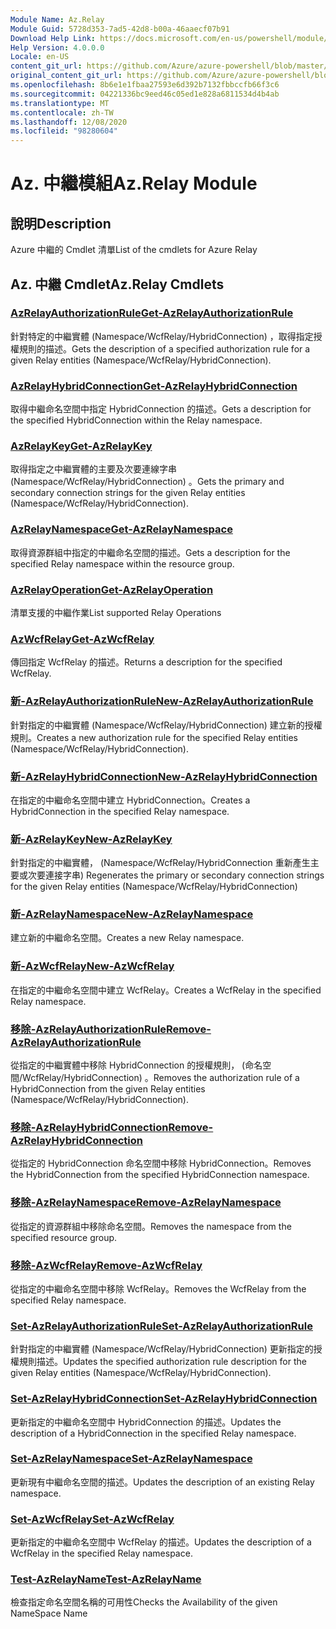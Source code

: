 ```yaml
---
Module Name: Az.Relay
Module Guid: 5728d353-7ad5-42d8-b00a-46aaecf07b91
Download Help Link: https://docs.microsoft.com/en-us/powershell/module/az.relay
Help Version: 4.0.0.0
Locale: en-US
content_git_url: https://github.com/Azure/azure-powershell/blob/master/src/Relay/Relay/help/Az.Relay.md
original_content_git_url: https://github.com/Azure/azure-powershell/blob/master/src/Relay/Relay/help/Az.Relay.md
ms.openlocfilehash: 8b6e1e1fbaa27593e6d392b7132fbbccfb66f3c6
ms.sourcegitcommit: 04221336bc9eed46c05ed1e828a6811534d4b4ab
ms.translationtype: MT
ms.contentlocale: zh-TW
ms.lasthandoff: 12/08/2020
ms.locfileid: "98280604"
---
```

# <span data-ttu-id="b63c1-101">Az. 中繼模組</span><span class="sxs-lookup"><span data-stu-id="b63c1-101">Az.Relay Module</span></span>
## <span data-ttu-id="b63c1-102">說明</span><span class="sxs-lookup"><span data-stu-id="b63c1-102">Description</span></span>
<span data-ttu-id="b63c1-103">Azure 中繼的 Cmdlet 清單</span><span class="sxs-lookup"><span data-stu-id="b63c1-103">List of the cmdlets for Azure Relay</span></span>

## <span data-ttu-id="b63c1-104">Az. 中繼 Cmdlet</span><span class="sxs-lookup"><span data-stu-id="b63c1-104">Az.Relay Cmdlets</span></span>
### [<span data-ttu-id="b63c1-105">AzRelayAuthorizationRule</span><span class="sxs-lookup"><span data-stu-id="b63c1-105">Get-AzRelayAuthorizationRule</span></span>](Get-AzRelayAuthorizationRule.md)
<span data-ttu-id="b63c1-106">針對特定的中繼實體 (Namespace/WcfRelay/HybridConnection) ，取得指定授權規則的描述。</span><span class="sxs-lookup"><span data-stu-id="b63c1-106">Gets the description of a specified authorization rule for a given Relay entities (Namespace/WcfRelay/HybridConnection).</span></span>

### [<span data-ttu-id="b63c1-107">AzRelayHybridConnection</span><span class="sxs-lookup"><span data-stu-id="b63c1-107">Get-AzRelayHybridConnection</span></span>](Get-AzRelayHybridConnection.md)
<span data-ttu-id="b63c1-108">取得中繼命名空間中指定 HybridConnection 的描述。</span><span class="sxs-lookup"><span data-stu-id="b63c1-108">Gets a description for the specified HybridConnection within the Relay namespace.</span></span>

### [<span data-ttu-id="b63c1-109">AzRelayKey</span><span class="sxs-lookup"><span data-stu-id="b63c1-109">Get-AzRelayKey</span></span>](Get-AzRelayKey.md)
<span data-ttu-id="b63c1-110">取得指定之中繼實體的主要及次要連線字串 (Namespace/WcfRelay/HybridConnection) 。</span><span class="sxs-lookup"><span data-stu-id="b63c1-110">Gets the primary and secondary connection strings for the given Relay entities (Namespace/WcfRelay/HybridConnection).</span></span>

### [<span data-ttu-id="b63c1-111">AzRelayNamespace</span><span class="sxs-lookup"><span data-stu-id="b63c1-111">Get-AzRelayNamespace</span></span>](Get-AzRelayNamespace.md)
<span data-ttu-id="b63c1-112">取得資源群組中指定的中繼命名空間的描述。</span><span class="sxs-lookup"><span data-stu-id="b63c1-112">Gets a description for the specified Relay namespace within the resource group.</span></span>

### [<span data-ttu-id="b63c1-113">AzRelayOperation</span><span class="sxs-lookup"><span data-stu-id="b63c1-113">Get-AzRelayOperation</span></span>](Get-AzRelayOperation.md)
<span data-ttu-id="b63c1-114">清單支援的中繼作業</span><span class="sxs-lookup"><span data-stu-id="b63c1-114">List supported Relay Operations</span></span>

### [<span data-ttu-id="b63c1-115">AzWcfRelay</span><span class="sxs-lookup"><span data-stu-id="b63c1-115">Get-AzWcfRelay</span></span>](Get-AzWcfRelay.md)
<span data-ttu-id="b63c1-116">傳回指定 WcfRelay 的描述。</span><span class="sxs-lookup"><span data-stu-id="b63c1-116">Returns a description for the specified WcfRelay.</span></span>

### [<span data-ttu-id="b63c1-117">新-AzRelayAuthorizationRule</span><span class="sxs-lookup"><span data-stu-id="b63c1-117">New-AzRelayAuthorizationRule</span></span>](New-AzRelayAuthorizationRule.md)
<span data-ttu-id="b63c1-118">針對指定的中繼實體 (Namespace/WcfRelay/HybridConnection) 建立新的授權規則。</span><span class="sxs-lookup"><span data-stu-id="b63c1-118">Creates a new authorization rule for the specified Relay entities (Namespace/WcfRelay/HybridConnection).</span></span>

### [<span data-ttu-id="b63c1-119">新-AzRelayHybridConnection</span><span class="sxs-lookup"><span data-stu-id="b63c1-119">New-AzRelayHybridConnection</span></span>](New-AzRelayHybridConnection.md)
<span data-ttu-id="b63c1-120">在指定的中繼命名空間中建立 HybridConnection。</span><span class="sxs-lookup"><span data-stu-id="b63c1-120">Creates a HybridConnection in the specified Relay namespace.</span></span>

### [<span data-ttu-id="b63c1-121">新-AzRelayKey</span><span class="sxs-lookup"><span data-stu-id="b63c1-121">New-AzRelayKey</span></span>](New-AzRelayKey.md)
<span data-ttu-id="b63c1-122">針對指定的中繼實體， (Namespace/WcfRelay/HybridConnection 重新產生主要或次要連接字串) </span><span class="sxs-lookup"><span data-stu-id="b63c1-122">Regenerates the primary or secondary connection strings for the given Relay entities (Namespace/WcfRelay/HybridConnection)</span></span>

### [<span data-ttu-id="b63c1-123">新-AzRelayNamespace</span><span class="sxs-lookup"><span data-stu-id="b63c1-123">New-AzRelayNamespace</span></span>](New-AzRelayNamespace.md)
<span data-ttu-id="b63c1-124">建立新的中繼命名空間。</span><span class="sxs-lookup"><span data-stu-id="b63c1-124">Creates a new Relay namespace.</span></span>

### [<span data-ttu-id="b63c1-125">新-AzWcfRelay</span><span class="sxs-lookup"><span data-stu-id="b63c1-125">New-AzWcfRelay</span></span>](New-AzWcfRelay.md)
<span data-ttu-id="b63c1-126">在指定的中繼命名空間中建立 WcfRelay。</span><span class="sxs-lookup"><span data-stu-id="b63c1-126">Creates a WcfRelay in the specified Relay namespace.</span></span>

### [<span data-ttu-id="b63c1-127">移除-AzRelayAuthorizationRule</span><span class="sxs-lookup"><span data-stu-id="b63c1-127">Remove-AzRelayAuthorizationRule</span></span>](Remove-AzRelayAuthorizationRule.md)
<span data-ttu-id="b63c1-128">從指定的中繼實體中移除 HybridConnection 的授權規則， (命名空間/WcfRelay/HybridConnection) 。</span><span class="sxs-lookup"><span data-stu-id="b63c1-128">Removes the authorization rule of a HybridConnection from the given Relay entities (Namespace/WcfRelay/HybridConnection).</span></span>

### [<span data-ttu-id="b63c1-129">移除-AzRelayHybridConnection</span><span class="sxs-lookup"><span data-stu-id="b63c1-129">Remove-AzRelayHybridConnection</span></span>](Remove-AzRelayHybridConnection.md)
<span data-ttu-id="b63c1-130">從指定的 HybridConnection 命名空間中移除 HybridConnection。</span><span class="sxs-lookup"><span data-stu-id="b63c1-130">Removes the HybridConnection from the specified HybridConnection namespace.</span></span>

### [<span data-ttu-id="b63c1-131">移除-AzRelayNamespace</span><span class="sxs-lookup"><span data-stu-id="b63c1-131">Remove-AzRelayNamespace</span></span>](Remove-AzRelayNamespace.md)
<span data-ttu-id="b63c1-132">從指定的資源群組中移除命名空間。</span><span class="sxs-lookup"><span data-stu-id="b63c1-132">Removes the namespace from the specified resource group.</span></span> 

### [<span data-ttu-id="b63c1-133">移除-AzWcfRelay</span><span class="sxs-lookup"><span data-stu-id="b63c1-133">Remove-AzWcfRelay</span></span>](Remove-AzWcfRelay.md)
<span data-ttu-id="b63c1-134">從指定的中繼命名空間中移除 WcfRelay。</span><span class="sxs-lookup"><span data-stu-id="b63c1-134">Removes the WcfRelay from the specified Relay namespace.</span></span>

### [<span data-ttu-id="b63c1-135">Set-AzRelayAuthorizationRule</span><span class="sxs-lookup"><span data-stu-id="b63c1-135">Set-AzRelayAuthorizationRule</span></span>](Set-AzRelayAuthorizationRule.md)
<span data-ttu-id="b63c1-136">針對指定的中繼實體 (Namespace/WcfRelay/HybridConnection) 更新指定的授權規則描述。</span><span class="sxs-lookup"><span data-stu-id="b63c1-136">Updates the specified authorization rule description for the given Relay entities (Namespace/WcfRelay/HybridConnection).</span></span>

### [<span data-ttu-id="b63c1-137">Set-AzRelayHybridConnection</span><span class="sxs-lookup"><span data-stu-id="b63c1-137">Set-AzRelayHybridConnection</span></span>](Set-AzRelayHybridConnection.md)
<span data-ttu-id="b63c1-138">更新指定的中繼命名空間中 HybridConnection 的描述。</span><span class="sxs-lookup"><span data-stu-id="b63c1-138">Updates the description of a HybridConnection in the specified Relay namespace.</span></span>

### [<span data-ttu-id="b63c1-139">Set-AzRelayNamespace</span><span class="sxs-lookup"><span data-stu-id="b63c1-139">Set-AzRelayNamespace</span></span>](Set-AzRelayNamespace.md)
<span data-ttu-id="b63c1-140">更新現有中繼命名空間的描述。</span><span class="sxs-lookup"><span data-stu-id="b63c1-140">Updates the description of an existing Relay namespace.</span></span>

### [<span data-ttu-id="b63c1-141">Set-AzWcfRelay</span><span class="sxs-lookup"><span data-stu-id="b63c1-141">Set-AzWcfRelay</span></span>](Set-AzWcfRelay.md)
<span data-ttu-id="b63c1-142">更新指定的中繼命名空間中 WcfRelay 的描述。</span><span class="sxs-lookup"><span data-stu-id="b63c1-142">Updates the description of a WcfRelay in the specified Relay namespace.</span></span>

### [<span data-ttu-id="b63c1-143">Test-AzRelayName</span><span class="sxs-lookup"><span data-stu-id="b63c1-143">Test-AzRelayName</span></span>](Test-AzRelayName.md)
<span data-ttu-id="b63c1-144">檢查指定命名空間名稱的可用性</span><span class="sxs-lookup"><span data-stu-id="b63c1-144">Checks the Availability of the given NameSpace Name</span></span>

